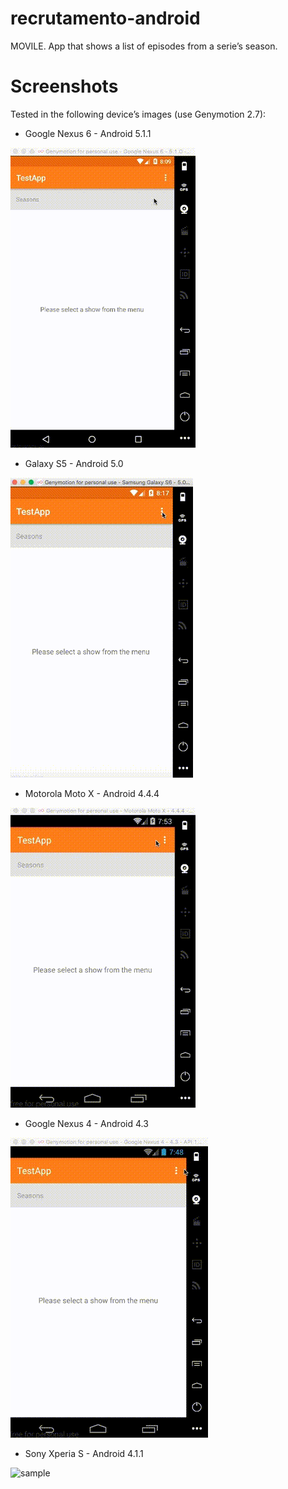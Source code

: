 # recrutamento-android
MOVILE. App that shows a list of episodes from a serie’s season.

Screenshots
========

Tested in the following device’s images (use Genymotion 2.7):

* Google Nexus 6 - Android 5.1.1

![sample](screenshots/Google-Nexus-6-5_1_0.gif)

* Galaxy S5 - Android 5.0

![sample](screenshots/Samsung-Galaxy-S6-5_0.gif)

* Motorola Moto X - Android 4.4.4

![sample](screenshots/Motorola-Moto-X-4_4_4.gif)

* Google Nexus 4 - Android 4.3

![sample](screenshots/Google-Nexus-4_-4_3.gif)

* Sony Xperia S - Android 4.1.1

![sample](screenshots/Sony-Xperis-S-4_1_1.gif)
